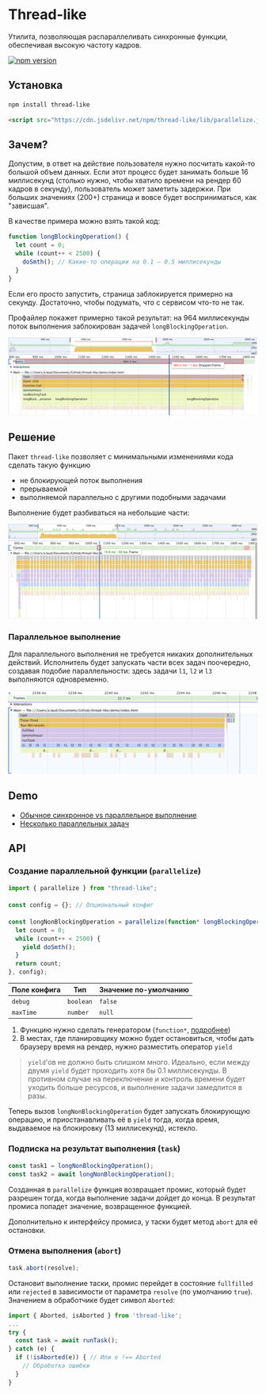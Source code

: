 # Thread-like

Утилита, позволяющая распараллеливать синхронные функции, обеспечивая высокую частоту кадров.

[![npm version](https://badge.fury.io/js/thread-like.svg)](https://badge.fury.io/js/thread-like)

## Установка

```bash
npm install thread-like
```

```html
<script src="https://cdn.jsdelivr.net/npm/thread-like/lib/parallelize.js"></script>
```

## Зачем?

Допустим, в ответ на действие пользователя нужно посчитать какой-то большой объем данных. Если этот процесс будет занимать больше 16 миллисекунд (столько нужно, чтобы хватило времени на рендер 60 кадров в секунду), пользователь может заметить задержки. При больших значениях (200+) страница и вовсе будет восприниматься, как "зависшая".

В качестве примера можно взять такой код:

```javascript
function longBlockingOperation() {
  let count = 0;
  while (count++ < 2500) {
    doSmth(); // Какие-то операции на 0.1 – 0.5 миллисекунды
  }
}
```

Если его просто запустить, страница заблокируется примерно на секунду. Достаточно, чтобы подумать, что с сервисом что-то не так.

Профайлер покажет примерно такой результат: на 964 миллисекунды поток выполнения заблокирован задачей `longBlockingOperation`.

![Профайлер при синхронном выполнении задачи](./images/sync.png)

## Решение

Пакет `thread-like` позволяет с минимальными изменениями кода сделать такую функцию

- не блокирующей поток выполнения
- прерываемой
- выполняемой параллельно с другими подобными задачами

Выполнение будет разбиваться на небольшие части:

![](./images/parallel.png)

### Параллельное выполнение

Для параллельного выполнения не требуется никаких дополнительных действий. Исполнитель будет запускать части всех задач поочередно, создавая подобие параллельности: здесь задачи `l1`, `l2` и `l3` выполняются одновременно.

![](./images/multi.png)

## Demo

- [Обычное синхронное vs параллельное выполнение](http://htmlpreview.github.io/?https://github.com/kshshe/thread-like/blob/master/demo/index.html)
- [Несколько параллельных задач](http://htmlpreview.github.io/?https://github.com/kshshe/thread-like/blob/master/demo/multi.html)

## API

### Создание параллельной функции (`parallelize`)

```javascript
import { parallelize } from "thread-like";

const config = {}; // Опциональный конфиг

const longNonBlockingOperation = parallelize(function* longBlockingOperation() {
  let count = 0;
  while (count++ < 2500) {
    yield doSmth();
  }
  return count;
}, config);
```

| Поле конфига | Тип       | Значение по-умолчанию |
| ------------ | --------- | --------------------- |
| `debug`      | `boolean` | `false`               |
| `maxTime`    | `number`  | `null`                |

1. Функцию нужно сделать генератором (`function*`, [подробнее](https://developer.mozilla.org/ru/docs/Web/JavaScript/Reference/Statements/function*))
2. В местах, где планировщику можно будет остановиться, чтобы дать браузеру время на рендер, нужно разместить оператор `yield`

> `yield`'ов не должно быть слишком много. Идеально, если между двумя `yield` будет проходить хотя бы 0.1 миллисекунды. В противном случае на переключение и контроль времени будет уходить больше ресурсов, и выполнение задачи замедлится в разы.

Теперь вызов `longNonBlockingOperation` будет запускать блокирующую операцию, и приостанавливать её в `yield` тогда, когда время, выдаваемое на блокировку (13 миллисекунд), истекло.

### Подписка на результат выполнения (`task`)

```javascript
const task1 = longNonBlockingOperation();
const task2 = await longNonBlockingOperation();
```

Созданная в `parallelize` функция возвращает промис, который будет разрешен тогда, когда выполнение задачи дойдет до конца. В результат промиса попадет значение, возвращенное функцией.

Дополнительно к интерфейсу промиса, у таски будет метод `abort` для её остановки.

### Отмена выполнения (`abort`)

```javascript
task.abort(resolve);
```

Остановит выполнение таски, промис перейдет в состояние `fullfilled` или `rejected` в зависимости от параметра `resolve` (по умолчанию `true`). Значением в обработчике будет символ `Aborted`:

```javascript
import { Aborted, isAborted } from 'thread-like';
...
try {
  const task = await runTask();
} catch (e) {
  if (!isAborted(e)) { // Или e !== Aborted
    // Обработка ошибки
  }
}
```
